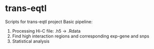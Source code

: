 # trans-eqtl
Scripts for trans-eqtl project
Basic pipeline: 
1. Processing Hi-C file: .h5 -> .Rdata
2. Find high interaction regions and corresponding exp-gene and snps
3. Statistical analysis

